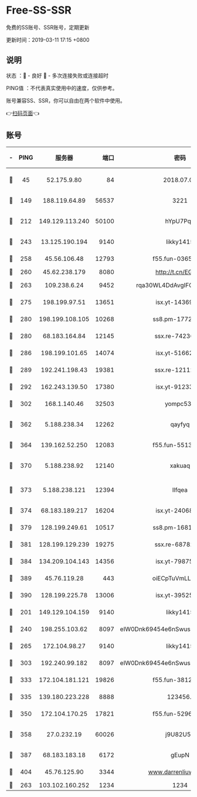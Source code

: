 # Free-SS-SSR

免费的SS账号、SSR账号，定期更新

更新时间：2019-03-11 17:15 +0800

## 说明

状态     ：🙂 - 良好 🙁 - 多次连接失败或连接超时

PING值   ：不代表真实使用中的速度，仅供参考。

账号兼容SS、SSR，你可以自由在两个软件中使用。

👉[扫码页面](https://liesauer.github.io/Free-SS-SSR/)👈

## 账号

|-|PING|服务器|端口|密码|加密方式|区域|
|:----:|:----:|:-----:|-----:|:----:|:----:|:----:|
|🙂|45|52.175.9.80|84|2018.07.07|chacha20-ietf-poly1305|HK|
|🙂|149|188.119.64.89|56537|3221|aes-256-cfb|RU|
|🙂|212|149.129.113.240|50100|hYpU7PqP|chacha20-ietf-poly1305|CN|
|🙂|243|13.125.190.194|9140|likky1415|aes-256-cfb|KR|
|🙂|258|45.56.106.48|12793|f55.fun-03657766|aes-256-cfb|US|
|🙂|260|45.62.238.179|8080|http://t.cn/EGJIyrl|rc4-md5|CA|
|🙂|263|109.238.6.24|9452|rqa30WL4DdAvgIFG6Fs3znzTa|aes-256-cfb|FR|
|🙂|275|198.199.97.51|13651|isx.yt-14369544|aes-256-cfb|US|
|🙂|280|198.199.108.105|10268|ss8.pm-17727916|aes-256-cfb|US|
|🙂|280|68.183.164.84|12145|ssx.re-74236055|aes-256-cfb|US|
|🙂|286|198.199.101.65|14074|isx.yt-51662439|aes-256-cfb|US|
|🙂|289|192.241.198.43|19381|ssx.re-12112932|aes-256-cfb|US|
|🙂|292|162.243.139.50|17380|isx.yt-91233807|aes-256-cfb|US|
|🙂|302|168.1.140.46|32503|yompc535|aes-256-cfb|AU|
|🙂|362|5.188.238.34|12262|qayfyq|chacha20-ietf-poly1305|BR|
|🙂|364|139.162.52.250|12083|f55.fun-55135425|aes-256-cfb|SG|
|🙂|370|5.188.238.92|12140|xakuaq|chacha20-ietf-poly1305|BR|
|🙂|373|5.188.238.121|12394|llfqea|chacha20-ietf-poly1305|BR|
|🙂|374|68.183.189.217|16204|isx.yt-24068844|aes-256-cfb|SG|
|🙂|379|128.199.249.61|10517|ss8.pm-16814764|aes-256-cfb|SG|
|🙂|381|128.199.129.239|19275|ssx.re-68782281|aes-256-cfb|SG|
|🙂|384|134.209.104.143|14356|isx.yt-79875386|aes-256-cfb|SG|
|🙂|389|45.76.119.28|443|oiECpTuVmLLxk4Ts|aes-256-cfb|AU|
|🙂|390|128.199.225.78|13006|isx.yt-39525710|aes-256-cfb|SG|
|🙂|201|149.129.104.159|9140|likky1415|aes-256-cfb|HK|
|🙂|240|198.255.103.62|8097|eIW0Dnk69454e6nSwuspv9DmS201tQ0D|aes-256-cfb|US|
|🙂|265|172.104.98.27|9140|likky1415|aes-256-cfb|JP|
|🙂|303|192.240.99.182|8097|eIW0Dnk69454e6nSwuspv9DmS201tQ0D|aes-256-cfb|US|
|🙂|333|172.104.181.121|19826|f55.fun-38127020|aes-256-cfb|SG|
|🙂|335|139.180.223.228|8888|123456..|aes-256-cfb|JP|
|🙂|350|172.104.170.25|17821|f55.fun-52969616|aes-256-cfb|SG|
|🙂|358|27.0.232.19|60026|j9U82U53|xchacha20-ietf-poly1305|HK|
|🙂|387|68.183.183.18|6172|gEupN|aes-256-cfb|SG|
|🙂|404|45.76.125.90|3344|www.darrenliuwei.com|aes-256-cfb|AU|
|🙁|263|103.102.160.252|1234|1234|rc4-md5|JP|
